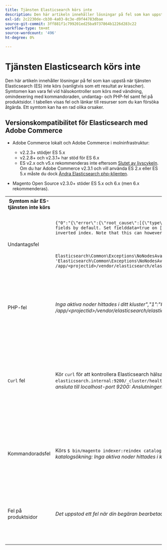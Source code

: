 ```yaml
---
title: Tjänsten Elasticsearch körs inte
description: Den här artikeln innehåller lösningar på fel som kan uppstå när tjänsten Elasticsearch (ES) inte körs (vanligtvis som ett resultat av krascher). Symtomen kan vara fel vid hälsokontroller som körs med vändning, omindexering med kommandoraden, undantag- och PHP-fel samt fel på produktsidor. I tabellen visas fel och länkar till resurser som du kan försöka åtgärda. Ett symtom kan ha en rad olika orsaker.
exl-id: 2c2230de-cb30-4a03-8c3e-d9f44783dbae
source-git-commit: 3ff881f1c799201ed25ba9737864b1226d283c22
workflow-type: tm+mt
source-wordcount: '496'
ht-degree: 0%

---
```


# Tjänsten Elasticsearch körs inte

Den här artikeln innehåller lösningar på fel som kan uppstå när tjänsten Elasticsearch (ES) inte körs (vanligtvis som ett resultat av krascher). Symtomen kan vara fel vid hälsokontroller som körs med vändning, omindexering med kommandoraden, undantag- och PHP-fel samt fel på produktsidor. I tabellen visas fel och länkar till resurser som du kan försöka åtgärda. Ett symtom kan ha en rad olika orsaker.

## Versionskompatibilitet för Elasticsearch med Adobe Commerce

* Adobe Commerce lokalt och Adobe Commerce i molninfrastruktur:

   * v2.2.3+ stödjer ES 5.x
   * v2.2.8+ och v2.3.1+ har stöd för ES 6.x
   * ES v2.x och v5.x rekommenderas inte eftersom [Slutet av livscykeln](https://www.elastic.co/support/eol). Om du har Adobe Commerce v2.3.1 och vill använda ES 2.x eller ES 5.x måste du dock [Ändra Elasticsearch php-klienten](https://devdocs.magento.com/guides/v2.3/config-guide/elasticsearch/es-downgrade.html).

* Magento Open Source v2.3.0+ stöder ES 5.x och 6.x (men 6.x rekommenderas).

<table>
<tr>
<th>Symtom när ES-tjänsten inte körs</th>
<th>Information</th>
<th>Resurs</th>
</tr>
<tr>
<td rowspan="3">Undantagsfel</td>
</tr>
<tr>
<td>
<code>{"0":"{\"error\":{\"root_cause\":[{\"type\":\"illegal_argument_exception\",\"reason\":\"Fielddata is disabled on text fields by default. Set fielddata=true on [%attribute_code%]] in order to load fielddata in memory by uninverting the inverted index. Note that this can however use significant memory.\"}]</code>
</td>
<td>
<a href="https://experienceleague.adobe.com/docs/commerce-knowledge-base/kb/troubleshooting/elasticsearch/elasticsearch-5-is-configured-but-search-page-does-not-load-with-fielddata-is-disabled...-error.html">Elasticsearch 5 är konfigurerat, men söksidan läses inte in med felmeddelandet "FieldData is disabled...".</a> i vår kunskapsbas för support.
</td>
</tr>
<tr>
<td>
<code>Elasticsearch\Common\Exceptions\NoNodesAvailableException: Noticed exception 'Elasticsearch\Common\Exceptions\NoNodesAvailableException' with message 'No alive nodes found in your cluster' in /app/&lt;projectid&gt;/vendor/elasticsearch/elasticsearch/src/Elasticsearch/ConnectionPool/StaticNoPingConnectionPool.php:51</code>
</td>
<td>
Elasticsuite-index tas inte bort.  Se <a href="https://experienceleague.adobe.com/docs/commerce-knowledge-base/kb/troubleshooting/elasticsearch/elasticsuite-tracking-indices-causes-problems-with-elasticsearch.html">Spårningsindex för ElasticSuite orsakar problem med Elasticsearch</a> i vår kunskapsbas för support.
 </td>
</tr>
<tr>
<td>PHP-fel</td>
<td>
<i>Inga aktiva noder hittades i ditt kluster","1":"#0 /app/&lt;projectid&gt;/vendor/elasticsearch/elasticsearch/src/Elasticsearch/Transport.php</i>
</td>
<td rowspan="4">
<ul>
<li>Resurser för otillräckligt diskutrymme:<ul>
<li><a href="https://www.cyberciti.biz/datacenter/linux-unix-bsd-osx-cannot-write-to-hard-disk/">8 tips för att lösa problem med hårddisken i Linux och Unix, t.ex. när disken är full eller inte kan skriva till disken</a></li>
<li><a href="https://serverfault.com/questions/315181/df-says-disk-is-full-but-it-is-not">serverdefault: df says disk is full, but it is not</a></li>
<li><a href="https://unix.stackexchange.com/questions/125429/tracking-down-where-disk-space-has-gone-on-linux">unix.stackexchange.com: Spåra var diskutrymmet har pågått i Linux?</a></li>
<li>Loggfiler arkiveras inte tillräckligt ofta. Se <a href="https://docs.magento.com/m2/ee/user_guide/system/action-log-archive.html#configure-the-log-archive">Konfigurera loggarkivet</a> i vår dokumentation för utvecklare.</li>
<li>Filsystemkataloger är inte optimerade. Se <a href="https://docs.magento.com/m2/ee/user_guide/system/file-optimization.html">Filoptimering</a> i vår dokumentation för utvecklare.</li>
<li>Om lösningarna i ovanstående dokumentation inte löser problemet kan du kontakta ditt Adobe-kontoteam för att begära ytterligare lagringsutrymme.</li>
</ul>
</li>
<li>Om disken inte har slut på lagringsutrymme men du fortfarande får felmeddelanden i den vänstra kolumnen, <a href="/help/help-center-guide/help-center/magento-help-center-user-guide.md#submit-ticket">skicka en supportanmälan</a>.</li>
</ul>
<ul>
<li>Se <a href="https://experienceleague.adobe.com/docs/commerce-knowledge-base/kb/troubleshooting/elasticsearch/elasticsuite-tracking-indices-causes-problems-with-elasticsearch.html">Spårningsindex för ElasticSuite orsakar problem med Elasticsearch</a> i vår kunskapsbas för support.
</li>
</ul>
</td>
</tr>
<tr>
<td><code>Curl</code> fel</td>
<td>Kör <code>curl</code> för att kontrollera Elasticsearch hälsa:<code>curl -m1 localhost:9200/_cluster/health?pretty</code>(eller<code>curl -m1 elasticsearch.internal:9200/_cluster/health?pretty</code>för startkonton) genererar följande fel: <i>Fel: curl: (7) Det gick inte att ansluta till localhost-port 9200: Anslutningen nekades</i> </td>
</tr>
<tr>
<td>Kommandoradsfel</td>
<td>Körs <code>$ bin/magento indexer:reindex catalogsearch_fulltext</code> skapar det här felet <i>Okänt fel i indexeringsprocessen för katalogsökning: Inga aktiva noder hittades i klustret</i>
</td>
</tr>
<tr>
<td>Fel på produktsidor
</td>
<td><i>Det uppstod ett fel när din begäran bearbetades.
      Undantagsutskrift är inaktiverat som standard av säkerhetsskäl</code></i>
</tr>
</table>
